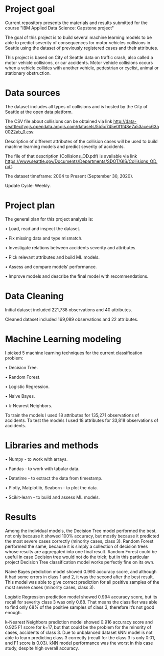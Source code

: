 # Project goal
Current repository presents the materials and results submitted for the course "IBM Applied Data Science: Capstone project"

The goal of this project is to build several machine learning models to be able to predict severity of consequences for motor vehicles collisions in Seattle using the dataset of previously registered cases and their attributes. 

This project is based on City of Seattle data on traffic crash, also called a motor vehicle collisions, or car accidents. Motor vehicle collisions occurs when a vehicle collides with another vehicle, pedestrian or cyclist, animal or stationary obstruction.

# Data sources
The dataset includes all types of collisions and is hosted by the City of Seattle at the open data platform. 

The CSV file about collisions can be obtained via link http://data-seattlecitygis.opendata.arcgis.com/datasets/5b5c745e0f1f48e7a53acec63a0022ab_0.csv 

Description of different attributes of the collision cases will be used to build machine learning models and predict severity of accidents. 

The file of that description (Collisions_OD.pdf) is available via link  https://www.seattle.gov/Documents/Departments/SDOT/GIS/Collisions_OD.pdf. 

The dataset timeframe: 2004 to Present (September 30, 2020).

Update Cycle: Weekly.

# Project plan
The general plan for this project analysis is:

•	Load, read and inspect the dataset.

•	Fix missing data and type mismatch.

• Investigate relations between accidents severity and attributes.

•	Pick relevant attributes and build ML models.

•	Assess and compare models’ performance.

•	Improve models and describe the final model with recommendations.

# Data Cleaning
Initial dataset included 221,738 observations and 40 attributes.

Cleaned dataset included 169,089 observations and 22 attributes.

# Machine Learning modeling
I picked 5 machine learning techniques for the current classification problem:

•	Decision Tree.

•	Random Forest.

•	Logistic Regression.

•	Naive Bayes.

•	k-Nearest Neighbors.

To train the models I used 18 attributes for 135,271 observations of accidents. 
To test the models I used 18 attributes for 33,818 observations of accidents.

# Libraries and methods

•	Numpy - to work with arrays.

•	Pandas - to work with tabular data.

•	Datetime - to extract the data from timestamp.

•	Plotly, Matplotlib, Seaborn - to plot the data.

•	Scikit-learn - to build and assess ML models.


# Results
Among the individual models, the Decision Tree model performed the best, not only because it showed 100% accuracy, but mostly because it predicted the most severe cases correctly (minority cases, class 3). Random Forest performed the same, because it is simply a collection of decision trees whose results are aggregated into one final result. Random Forest could be useful in case Decision tree would not do the trick; but in this particular project Decision Tree classification model works perfectly fine on its own. 

Naive Bayes prediction model showed 0.990 accuracy score, and although it had some errors in class 1 and 2, it was the second after the best result. This model was able to give correct prediction for all positive samples of the most severe cases (minority cases, class 3). 

Logistic Regression prediction model showed 0.994 accuracy score, but its recall for severity class 3 was only 0.68. That means the classifier was able to find only 68% of the positive samples of  class 3, therefore it’s not good enough.

k-Nearest Neighbors prediction model showed 0.916 accuracy score and 0.925 F1 score for k=17, but that could be the problem for the minority of cases, accidents of class 3. Due to unbalanced dataset kNN model is not able to learn predicting class 3 correctly (recall for the class 3 is only 0.01, and F1 score is 0.03). kNN model performance was the worst in this case study, despite high overall accuracy.
